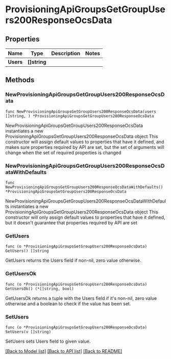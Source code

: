 # ProvisioningApiGroupsGetGroupUsers200ResponseOcsData

## Properties

Name | Type | Description | Notes
------------ | ------------- | ------------- | -------------
**Users** | **[]string** |  | 

## Methods

### NewProvisioningApiGroupsGetGroupUsers200ResponseOcsData

`func NewProvisioningApiGroupsGetGroupUsers200ResponseOcsData(users []string, ) *ProvisioningApiGroupsGetGroupUsers200ResponseOcsData`

NewProvisioningApiGroupsGetGroupUsers200ResponseOcsData instantiates a new ProvisioningApiGroupsGetGroupUsers200ResponseOcsData object
This constructor will assign default values to properties that have it defined,
and makes sure properties required by API are set, but the set of arguments
will change when the set of required properties is changed

### NewProvisioningApiGroupsGetGroupUsers200ResponseOcsDataWithDefaults

`func NewProvisioningApiGroupsGetGroupUsers200ResponseOcsDataWithDefaults() *ProvisioningApiGroupsGetGroupUsers200ResponseOcsData`

NewProvisioningApiGroupsGetGroupUsers200ResponseOcsDataWithDefaults instantiates a new ProvisioningApiGroupsGetGroupUsers200ResponseOcsData object
This constructor will only assign default values to properties that have it defined,
but it doesn't guarantee that properties required by API are set

### GetUsers

`func (o *ProvisioningApiGroupsGetGroupUsers200ResponseOcsData) GetUsers() []string`

GetUsers returns the Users field if non-nil, zero value otherwise.

### GetUsersOk

`func (o *ProvisioningApiGroupsGetGroupUsers200ResponseOcsData) GetUsersOk() (*[]string, bool)`

GetUsersOk returns a tuple with the Users field if it's non-nil, zero value otherwise
and a boolean to check if the value has been set.

### SetUsers

`func (o *ProvisioningApiGroupsGetGroupUsers200ResponseOcsData) SetUsers(v []string)`

SetUsers sets Users field to given value.



[[Back to Model list]](../README.md#documentation-for-models) [[Back to API list]](../README.md#documentation-for-api-endpoints) [[Back to README]](../README.md)


